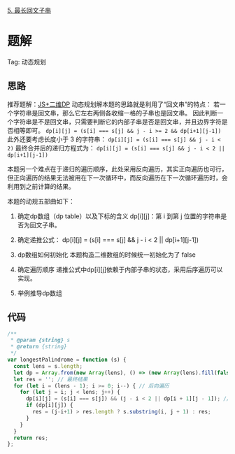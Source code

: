 [5. 最长回文子串](https://leetcode-cn.com/problems/longest-palindromic-substring/)

# 题解
Tag: 动态规划

## 思路
推荐题解：[JS+二维DP](https://leetcode-cn.com/problems/longest-palindromic-substring/solution/jser-wei-dp-by-liberhome-eg9y/)
动态规划解本题的思路就是利用了“回文串”的特点：
若一个字符串是回文串，那么它左右两侧各收缩一格的子串也是回文串。
因此判断一个字符串是不是回文串，只需要判断它的内部子串是否是回文串，并且边界字符是否相等即可。
`dp[i][j] = (s[i] === s[j] && j - i >= 2 && dp[i+1][j-1])`
此外还要考虑长度小于 3 的字符串：
`dp[i][j] = (s[i] === s[j] && j - i < 2)`
最终合并后的递归方程式为：
`dp[i][j] = (s[i] === s[j] && j - i < 2 || dp[i+1][j-1])`

本题另一个难点在于递归的遍历顺序，此处采用反向遍历，其实正向遍历也可行，但正向遍历的结果无法被用在下一次循环中，而反向遍历在下一次循环遍历时，会利用到之前计算的结果。

本题的动规五部曲如下：
1. 确定dp数组（dp table）以及下标的含义
dp[i][j]：第 i 到第 j 位置的字符串是否为回文子串。

2. 确定递推公式：
dp[i][j] = (s[i] === s[j] && j - i < 2 || dp[i+1][j-1])

3. dp数组如何初始化
本题构造二维数组的时候统一初始化为了 false

4. 确定遍历顺序
递推公式中dp[i][j]依赖于内部子串的状态，采用后序遍历可以实现。

5. 举例推导dp数组


## 代码
```js
/**
 * @param {string} s
 * @return {string}
 */
var longestPalindrome = function (s) {
  const lens = s.length;
  let dp = Array.from(new Array(lens), () => (new Array(lens).fill(false))); // 动态规划二维数组创建
  let res = ''; // 最终结果
  for (let i = (lens - 1); i >= 0; i--) { // 后向遍历
    for (let j = i; j < lens; j++) {
      dp[i][j] = (s[i] === s[j]) && (j - i < 2 || dp[i + 1][j - 1]); // 递归公式
      if (dp[i][j]) {
        res = (j-i+1) > res.length ? s.substring(i, j + 1) : res;
      }
    }
  }
  return res;
};
```